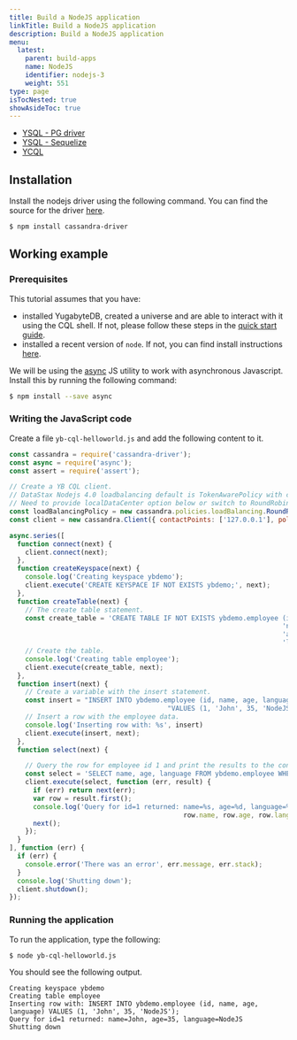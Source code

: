 ```yaml
---
title: Build a NodeJS application
linkTitle: Build a NodeJS application
description: Build a NodeJS application
menu:
  latest:
    parent: build-apps
    name: NodeJS
    identifier: nodejs-3
    weight: 551
type: page
isTocNested: true
showAsideToc: true
---
```


<ul class="nav nav-tabs-alt nav-tabs-yb">
  <li >
    <a href="/latest/quick-start/build-apps/nodejs/ysql-pg" class="nav-link ">
      <i class="icon-postgres" aria-hidden="true"></i>
      YSQL - PG driver
    </a>
  </li>
  <li >
    <a href="/latest/quick-start/build-apps/nodejs/ysql-sequelize" class="nav-link">
      <i class="icon-postgres" aria-hidden="true"></i>
      YSQL - Sequelize
    </a>
  </li>
  <li>
    <a href="/latest/quick-start/build-apps/nodejs/ycql" class="nav-link active">
      <i class="icon-cassandra" aria-hidden="true"></i>
      YCQL
    </a>
  </li>
</ul>

## Installation

Install the nodejs driver using the following command. You can find the source for the driver [here](https://github.com/datastax/nodejs-driver).

```sh
$ npm install cassandra-driver
```

## Working example

### Prerequisites

This tutorial assumes that you have:

- installed YugabyteDB, created a universe and are able to interact with it using the CQL shell. If not, please follow these steps in the [quick start guide](../../../../quick-start/test-cassandra/).
- installed a recent version of `node`. If not, you can find install instructions [here](https://nodejs.org/en/download/).

We will be using the [async](https://github.com/caolan/async) JS utility to work with asynchronous Javascript. Install this by running the following command:

```sh
$ npm install --save async
```

### Writing the JavaScript code

Create a file `yb-cql-helloworld.js` and add the following content to it.

```js
const cassandra = require('cassandra-driver');
const async = require('async');
const assert = require('assert');

// Create a YB CQL client.
// DataStax Nodejs 4.0 loadbalancing default is TokenAwarePolicy with child DCAwareRoundRobinPolicy
// Need to provide localDataCenter option below or switch to RoundRobinPolicy
const loadBalancingPolicy = new cassandra.policies.loadBalancing.RoundRobinPolicy ();
const client = new cassandra.Client({ contactPoints: ['127.0.0.1'], policies : { loadBalancing : loadBalancingPolicy }});

async.series([
  function connect(next) {
    client.connect(next);
  },
  function createKeyspace(next) {
    console.log('Creating keyspace ybdemo');
    client.execute('CREATE KEYSPACE IF NOT EXISTS ybdemo;', next);
  },
  function createTable(next) {
    // The create table statement.
    const create_table = 'CREATE TABLE IF NOT EXISTS ybdemo.employee (id int PRIMARY KEY, ' +
                                                                     'name varchar, ' +
                                                                     'age int, ' +
                                                                     'language varchar);';
    // Create the table.
    console.log('Creating table employee');
    client.execute(create_table, next);
  },
  function insert(next) {
    // Create a variable with the insert statement.
    const insert = "INSERT INTO ybdemo.employee (id, name, age, language) " +
                                        "VALUES (1, 'John', 35, 'NodeJS');";
    // Insert a row with the employee data.
    console.log('Inserting row with: %s', insert)
    client.execute(insert, next);
  },
  function select(next) {

    // Query the row for employee id 1 and print the results to the console.
    const select = 'SELECT name, age, language FROM ybdemo.employee WHERE id = 1;';
    client.execute(select, function (err, result) {
      if (err) return next(err);
      var row = result.first();
      console.log('Query for id=1 returned: name=%s, age=%d, language=%s',
                                            row.name, row.age, row.language);
      next();
    });
  }
], function (err) {
  if (err) {
    console.error('There was an error', err.message, err.stack);
  }
  console.log('Shutting down');
  client.shutdown();
});
```

### Running the application

To run the application, type the following:

```sh
$ node yb-cql-helloworld.js
```

You should see the following output.

```
Creating keyspace ybdemo
Creating table employee
Inserting row with: INSERT INTO ybdemo.employee (id, name, age, language) VALUES (1, 'John', 35, 'NodeJS');
Query for id=1 returned: name=John, age=35, language=NodeJS
Shutting down
```
